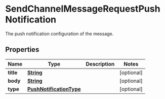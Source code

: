 

# SendChannelMessageRequestPushNotification

The push notification configuration of the message.

## Properties

| Name | Type | Description | Notes |
|------------ | ------------- | ------------- | -------------|
|**title** | [**String**](String.md) |  |  [optional] |
|**body** | [**String**](String.md) |  |  [optional] |
|**type** | [**PushNotificationType**](PushNotificationType.md) |  |  [optional] |



